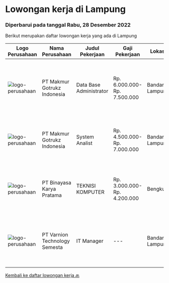 
  # Lowongan kerja di Lampung

  ### Diperbarui pada tanggal Rabu, 28 Desember 2022

  Berikut merupakan daftar lowongan kerja yang ada di Lampung

  |Logo Perusahaan | Nama Perusahaan | Judul Pekerjaan | Gaji Pekerjaan | Lokasi | Deskripsi | Tanggal diunggah | Pranala |
  | -------------- | --------------- | --------------- | --------- | --------- | -------------- | ------- | ----------- |
  |![logo-perusahaan](https://i.ibb.co/sqvTCh9/112815900-stock-vector-no-image-available-icon-flat-vector.webp)|PT Makmur Gotrukz Indonesia|Data Base Administrator|Rp. 6.000.000-Rp. 7.500.000|Bandar Lampung|Job descriptionRequirements Bachelor Degree / Master Degree in Computer Science or equivalent Minimal 2 years experience managing large databases...|Selasa, 27 Desember 2022|https://www.jobstreet.co.id/id/job/data-base-administrator-4158359?token=0~28e0a023-ce62-44d5-8d41-ccf0f4b1895d&sectionRank=1&jobId=jobstreet-id-job-4158359|
|![logo-perusahaan](https://i.ibb.co/sqvTCh9/112815900-stock-vector-no-image-available-icon-flat-vector.webp)|PT Makmur Gotrukz Indonesia|System Analist|Rp. 4.500.000-Rp. 7.000.000|Bandar Lampung|Job Responsibilities: Training users on how to appropriately utilize their computer systems  Writing instruction manuals for systems Consulting with...|Selasa, 27 Desember 2022|https://www.jobstreet.co.id/id/job/system-analist-4158331?token=0~28e0a023-ce62-44d5-8d41-ccf0f4b1895d&sectionRank=2&jobId=jobstreet-id-job-4158331|
|![logo-perusahaan](https://image-service-cdn.seek.com.au/7683c13df98531e06c6746a4aaa4a41636e7bb3a/ee4dce1061f3f616224767ad58cb2fc751b8d2dc)|PT Binayasa Karya Pratama|TEKNISI KOMPUTER|Rp. 3.000.000-Rp. 4.200.000|Bengkulu|Tanggung Jawab Pekerjaan: Melakukan pemantauan terhadap perangkat serta maintenance yang bersifat preventif seperti update patch Operating System dan...|Jumat, 23 Desember 2022|https://www.jobstreet.co.id/id/job/teknisi-komputer-4154664?token=0~28e0a023-ce62-44d5-8d41-ccf0f4b1895d&sectionRank=3&jobId=jobstreet-id-job-4154664|
|![logo-perusahaan](https://image-service-cdn.seek.com.au/375cecb905bde535223e037ad126fc87a8ab5d2d/ee4dce1061f3f616224767ad58cb2fc751b8d2dc)|PT Varnion Technology Semesta|IT Manager|---|Bandar Lampung|Job Descriptions: Manage and lead Corporate IT teams to deliver stable and solutive IT solutions Ensure that the day-to-day IT operations running...|Sabtu, 03 Desember 2022|https://www.jobstreet.co.id/id/job/it-manager-4130366?token=0~28e0a023-ce62-44d5-8d41-ccf0f4b1895d&sectionRank=4&jobId=jobstreet-id-job-4130366|


  [Kembali ke daftar lowongan kerja 🔙](../README.md#daftar-lowongan-kerja)
  